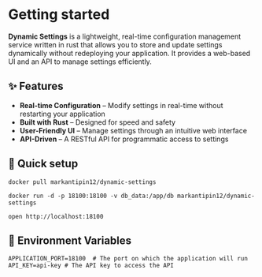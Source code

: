 # Getting started

**Dynamic Settings** is a lightweight, real-time configuration management service written in rust
that allows you to store and update settings dynamically without redeploying your application.
It provides a web-based UI and an API to manage settings efficiently.

## ✨ Features

- **Real-time Configuration** – Modify settings in real-time without restarting your application
- **Built with Rust** – Designed for speed and safety
- **User-Friendly UI** – Manage settings through an intuitive web interface
- **API-Driven** – A RESTful API for programmatic access to settings

## 🚀 Quick setup

```
docker pull markantipin12/dynamic-settings

docker run -d -p 18100:18100 -v db_data:/app/db markantipin12/dynamic-settings

open http://localhost:18100
```

## 🙈 Environment Variables
```
APPLICATION_PORT=18100	# The port on which the application will run
API_KEY=api-key # The API key to access the API
```

